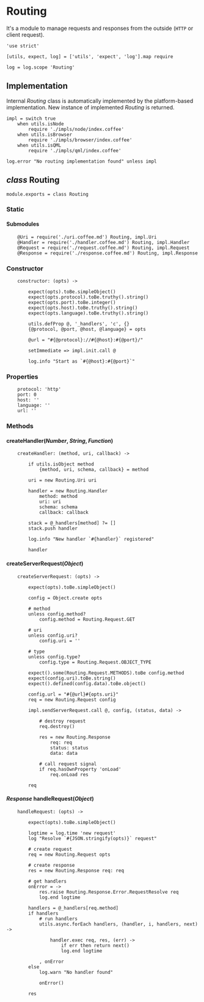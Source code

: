 Routing
=======

It's a module to manage requests and responses from the outside (`HTTP` or client request).

	'use strict'

	[utils, expect, log] = ['utils', 'expect', 'log'].map require

	log = log.scope 'Routing'

Implementation
--------------

Internal *Routing* class is automatically implemented by the platform-based implementation.
New instance of implemented *Routing* is returned.

	impl = switch true
		when utils.isNode
			require './impls/node/index.coffee'
		when utils.isBrowser
			require './impls/browser/index.coffee'
		when utils.isQML
			require './impls/qml/index.coffee'

	log.error "No routing implementation found" unless impl

*class* Routing
---------------

	module.exports = class Routing

### Static

#### Submodules

		@Uri = require('./uri.coffee.md') Routing, impl.Uri
		@Handler = require('./handler.coffee.md') Routing, impl.Handler
		@Request = require('./request.coffee.md') Routing, impl.Request
		@Response = require('./response.coffee.md') Routing, impl.Response

### Constructor

		constructor: (opts) ->

			expect(opts).toBe.simpleObject()
			expect(opts.protocol).toBe.truthy().string()
			expect(opts.port).toBe.integer()
			expect(opts.host).toBe.truthy().string()
			expect(opts.language).toBe.truthy().string()

			utils.defProp @, '_handlers', 'c', {}
			{@protocol, @port, @host, @language} = opts

			@url = "#{@protocol}://#{@host}:#{@port}/"

			setImmediate => impl.init.call @

			log.info "Start as `#{@host}:#{@port}`"

### Properties

		protocol: 'http'
		port: 0
		host: ''
		language: ''
		url: ''

### Methods

#### createHandler(*Number*, *String*, *Function*)

		createHandler: (method, uri, callback) ->

			if utils.isObject method
				{method, uri, schema, callback} = method

			uri = new Routing.Uri uri

			handler = new Routing.Handler
				method: method
				uri: uri
				schema: schema
				callback: callback

			stack = @_handlers[method] ?= []
			stack.push handler

			log.info "New handler `#{handler}` registered"

			handler

#### createServerRequest(*Object*)

		createServerRequest: (opts) ->

			expect(opts).toBe.simpleObject()

			config = Object.create opts

			# method
			unless config.method?
				config.method = Routing.Request.GET

			# uri
			unless config.uri?
				config.uri = ''

			# type
			unless config.type?
				config.type = Routing.Request.OBJECT_TYPE

			expect().some(Routing.Request.METHODS).toBe config.method
			expect(config.uri).toBe.string()
			expect().defined(config.data).toBe.object()

			config.url = "#{@url}#{opts.uri}"
			req = new Routing.Request config

			impl.sendServerRequest.call @, config, (status, data) ->

				# destroy request
				req.destroy()

				res = new Routing.Response
					req: req
					status: status
					data: data

				# call request signal
				if req.hasOwnProperty 'onLoad'
					req.onLoad res

			req

#### *Response* handleRequest(*Object*)

		handleRequest: (opts) ->

			expect(opts).toBe.simpleObject()

			logtime = log.time 'new request'
			log "Resolve `#{JSON.stringify(opts)}` request"

			# create request
			req = new Routing.Request opts

			# create response
			res = new Routing.Response req: req

			# get handlers
			onError = ->
				res.raise Routing.Response.Error.RequestResolve req
				log.end logtime

			handlers = @_handlers[req.method]
			if handlers
				# run handlers
				utils.async.forEach handlers, (handler, i, handlers, next) ->

					handler.exec req, res, (err) ->
						if err then return next()
						log.end logtime

				, onError
			else
				log.warn "No handler found"

				onError()

			res